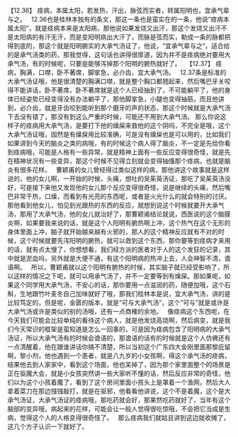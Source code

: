【12.36】  痉病，本属太阳，若发热，汗出，脉弦而实者，转属阳明也，宜承气辈与之。
 
12.36也是桂林本独有的条文，那这一条也是蛮实在的一条，他说“痉病本属太阳”，就是痉病本来是太阳病，那他说如果发烧又出汗，那这个发烧又出汗不是太阳病的有汗无汗，而是变阳明病出大汗了，而脉是弦而实，勒成一条的脉都把得到底的，那这个就是阳明腑实的大承气汤证了，他说，“宜承气辈与之”，适合给的是承气汤类的药，那我觉得，这句话也讲得很厚道，因为并不是痉病绝对要用大承气汤，有的时候呢，只要是能够泻掉那个阳明的腑热就好了。
 
【12.37】  痉病，胸满，口噤，卧不著席，脚挛急，必介齿，宜大承气汤。
 
12.37条是标准的大承气汤证哦，他是很清楚的胸满口噤，就是整个胸口都翘起来，然后嘴巴牙关咬得不能讲话，卧不著席，卧不著席就是这个人已经抽到了，不可能躺平了，他的身体已经姿势已经变得没有办法躺平了，那他脚挛急，小腿也变得抽筋，而且他讲到，必介齿，就是牙齿咬到能听到那个磨牙的声的状态，那这个时候就是大承气汤下去没有错了，那没有到这么严重的时候，可能还不用到大承气汤。
那么你说这样子的痉病用大承气汤，是要打下他的燥屎来救他的这个阴吗，不完全是哦，这个大承气汤证哦，固然是有燥屎用比较准确，可是没有燥屎也是可以用的，比如我们如果讲到今天的脑炎之类的病哦，有的时候这个病人得了脑炎，不一定是先给你看到痉病哦，可能是人格有一些异常，就是精神上面有一些反应变得很奇怪，就是先在精神状况有一些变异，那这个时候不见得立刻就会变得抽慉那个痉病，也就是脑炎有很多花样。
 
曹颖甫的女儿曾经得过类似这样的病，那他讲这个故事就是这样说的，他的女儿啊，一开始的时候，头痛，想吐的吴茱萸汤证，那吃了吴茱萸汤没好，可是接下来他又发现他的女儿那个反应变得很奇怪，说是继续的头痛，然后嘴巴非常干热，口燥，而看到有光亮的东西呢，或者是火光什么的就会特别的讨厌。那他看到他女儿，怕见到光跟热的东西的反应，就想到说这个时候就要开大承气汤，那用了大承气汤，他的女儿就治好了，那曹颖甫结论就说，西医说的这个脑膜炎啊，如果要我来说的话，就是这个人阳明有腑热啊上冲，这个热气在这个无形的身体里面上冲，脑子就开始越来越有火邪的，那人的这个精神反应就有不对的时候，这个时候就要先泻阳明的腑热，就可以救到这个东西，那你要等到痉病才来用的话，就有点太慢了，你想想看，我们经方派的医者对于人的这个发狂的记录，其中就是淤血吗，另外就是大便不通，有这个阳明病的热冲上去，人会神智不清，谵语啊。
 
所以，曹颖甫就以这个阳明有腑热的时候，其实脑子就已经受影响了，所以这样的情况之下呢，就可以用承气汤了，并不一定要等到有燥屎。那如果呢，如果这个同学用大承气汤，不安心的话，那你要用一点滋润的药，随便加哦，这个石斛，生地跟竹叶麦冬自己加味就好了哦，那我们桂林本是说，宜大承气汤，讲的是比较笃定的，但是呢，金匮的版本，就是“可与大承气汤”，这个“可与”就是或许是大承气汤或许是类似的别的汤哦，还有一点商榷的余地。
 
像痉病这个东西呢，在今天我们可能会比较单纯的看待这个病人，就是他发烧高烧啊，然后病变，就是我们今天常识的框架是蛮知道是怎么一回事的，可是因为痉病包含了阳明病的大承气汤证，所以大承气汤有的时候会谵语的，那谵语的话有的时候就是这个人仿佛还有一点清醒着，他在跟谁讲话你搞不清楚，所以当初这个广东四大金刚里面那黎庇留啊，黎小剂，他也遇到一个患者，就是八九岁的小女孩啊，得这个承气汤的痉病，结果他去到人家家中，看到这个场面，他也呆掉了，因为那个家里面整个的场景是正在驱魔大会，就是小女孩突然讲一些大家听不懂的话，然后反应非常的奇怪，他们以为这个小孩着魔了，看到了这个房间里面小孩头上是罩着一个渔网，然后大人拿着菜刀在那边镪镪敲打，就是在驱邪，他看看他讲说，这个不是着魔，这个是大承气汤证，大承气汤证的痉病哦，那吃药就会好，那果然吃药就好了，当年有这个脑部的变异哦，病起来的花样，可能会让一般人觉得很吃惊哦，不会把它当成是生病，觉得这个人的人格变得很奇怪了。
 
那么痉病我们就姑且讲到这边就收摊了，这几个方子认识一下就好了。
